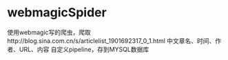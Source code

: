 # webmagicSpider
使用webmagic写的爬虫，爬取http://blog.sina.com.cn/s/articlelist_1901692317_0_1.html  中文章名、时间、作者、URL、内容
自定义pipeline，存到MYSQL数据库
